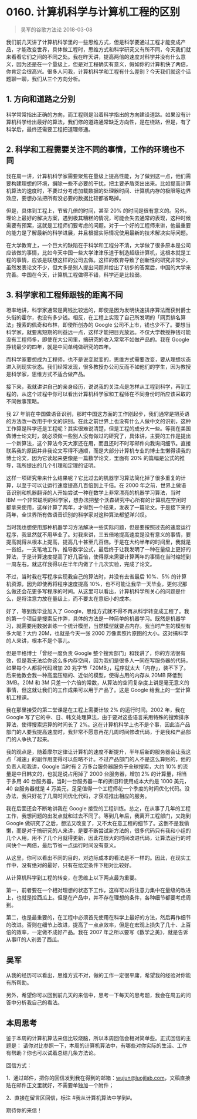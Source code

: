 # 0160. 计算机科学与计算机工程的区别
> 吴军的谷歌方法论
2018-03-08

我们前几天讲了计算机科学里的一些思维方式，但是科学要通过工程才能变成产品，才能改变世界，具体做工程时，思维方式和科学研究又有所不同，今天我们就来看看它们之间的不同之处。我在昨天讲，提高两倍的速度对科学并没有什么意义，因为还是在一个量级上，但是对工程确实有意义，假如你的计算机快了两倍，你肯定会很高兴。很多人问我，计算机科学和工程有什么差别？今天我们就这个话题聊一聊，我们从三个方向分析。

## 1. 方向和道路之分别
科学常常指出正确的方向，而工程则是沿着科学指出的方向建设道路。如果没有计算机科学给出最好的算法，我们修的道路通常缺乏方向性，是在绕路，但是，有了科学后，最终还需要工程把道理修通。

## 2. 科学和工程需要关注不同的事情，工作的环境也不同
我在周一讲，计算机科学家需要聚焦在量级上提高性能，为了做到这一点，他们需要构建理想的环境，摒除一些不必要的干扰，把主要矛盾突出出来。比如提高计算机算法的速度时，不要过分考虑加载数据的处理器时间、计算机内存的极限等边界效应，要想办法把所有没必要的数据比较都省略掉。

但是，具体到工程上，节省几倍的时间，甚至 20% 的时间是很有意义的。另外，理论上最好的解决方案，遇到极其糟糕的情况，可能会失去通常的表现，这种时候需要有预案，这就是工程师们要考虑的问题。对于一个好的工程师来讲，他最重要的能力是了解最新的科学进展，并且根据实际情况使用最新的技术解决实际问题。

在大学教育上，一个巨大的缺陷在于科学和工程分不清，大学做了很多原本是公司应该做的事情，比如今天中国一些大学津津乐道于制造超级计算机，这根本就是工程的事情，应该是联想这样的公司去做。这样的教育导致了创新性的研究非常少，虽然发表论文不少，但大多是别人提出问题并给出了初步的答案后，中国的大学来完善。中国在今天，计算机工程做得不错，科学还是比较弱。

## 3. 科学家和工程师跟钱的距离不同
坦率地讲，科学家通常是离钱比较远的，即使是因为发明快速排序算法而获封爵士头衔的霍尔，也没有多少钱。相反，在工程上实现了自己所发明的「网页排名算法」搜索的佩奇和布林，即使所创办的 Google 公司不上市，钱也少不了。要想当科学家，就要离短期的利益远一点，这样才能把目光放远。不仅大学教授挣钱可能没有工程师多，即使在大公司里，搞研究的收入常常不如做产品的。我在 Google 挣钱最少的四年，就是中间单纯做研究的四年。

而科学家要想成为工程师，也不是说变就变的，思维方式需要改变，要从理想状态进入到现实状态。我们经常发现，很多教授办公司反而不如他们的学生，因为教授是科学家，思维方式不适合做产品。

接下来，我就讲讲自己的亲身经历，说说我的关注点是怎样从工程到科学，再到工程的，从这个过程中你可以看出计算机科学家和工程师在不同身份时所应该采取的不同做事策略。

我 27 年前在中国做语音识别，那时中国这方面的工作刚起步，我们通常是把英语的方法改一改用于中文的识别。在此之前世界上也没有什么人做中文的识别，这种工作算是科学还是工程呢？其实很难说清楚，但是工程的成分大一些。等我在美国做博士论文时，就必须做一些别人没有做过的研究了，具体讲，主要的工作是提出一个新算法，这个算法今天大家还在用，而且还时不时写邮件向我询问细节。直接联系我的原因并非我论文写得不通顺，而是大部分计算机专业的博士生懒得读我的博士论文，因为它读起来更像是一篇数学论文，里面有 20% 的篇幅是公式的推导，我所提出的几个引理和定理的证明。

这样一项研究带来什么结果呢？它比过去的机器学习算法简化掉了很多重复的计算，以至于可以让运行速度提高几百倍到上千倍。在 2000 年之前，世界上做语音识别和机器翻译的人开始尝试一种在数学上非常漂亮的机器学习算法，当时 IBM 一个非常聪明的科学家，想办法把整个沃森研究中心所有的计算机在空闲时都拿来使用，这样计算了两年，才得到一个结果，发表了一篇论文。于是接下来的两年，全世界所有做语音识别的科学家对这种算法都望洋兴叹。

当时我也想使用那种机器学习方法解决一些实际问题，但是要按照过去的速度运行程序，我显然就不用毕业了。对我来讲，三五倍地提高速度是没有意义的事情，要提高就得从根本上提高，提高几十甚至几百倍。于是在大约半年的时间里，我就是一沓纸，一支笔地工作，推导数学公式，最后终于让我发明了一种在量级上更好的算法，于是计算速度提高了好几百倍，使得原来需要计算两年的事情在当时缩短到一周左右。就这样我得以在半年内做了十几次实验，完成了论文。

不过，当时我在写程序实现我自己的算法时，并没有去省最后 10%、5% 的计算机资源，因为即使再将程序速度提高 10%，也不可能让我早一天毕业，更何况那么做还会花更多写程序的时间。从这里可以看出，计算机科学所关心的问题是什么，是将注意力放在量级上，而不要太在意细小的成本。

好了，等到我毕业加入了 Google，思维方式就不得不再从科学转变成工程了。我的第一个项目是搜索反作弊，具体的方法是一种简单的机器学习。既然是机器学习，就需要用数据训练一个统计模型，当然模型就要占内存。我当时产生的模型有多大呢？大约 20M，也就是今天一张 2000 万像素照片原图的大小。这对搞科学的人来讲，根本不是个事儿。

但是辛格博士「曾经一度负责 Google 整个搜索部门」和我讲了，你的方法很有效，但是我无法给你这么多内存空间，因为我们是很多人一同在写服务器的代码，如果每个人都将代码增加 20 兆字节「20MB」，程序就太大「内存」，装不下了。后来他教会我一种高度压缩的、近似的模型，使得占用的内存从 20MB 降低到 3MB。20M 和 3M 只差一个六倍的常数，从算法的空间复杂度上讲是毫无意义的事情，但这就让我们的工作成果可以用于产品了。这是 Google 给我上的一堂计算机工程课。

我在那里接受的第二堂课是在工程上需要计较 2% 的运行时间。2002 年，我在 Google 写了它的中、日、韩文处理算法，由于要对这些语言采用特殊的搜索排序算法，使得搜索运算的时间长了 2%。这在计算机科学上也不是个事，因此当产品部门的人要我提高速度时，我非常不愿意再花几周时间修改代码，于是我和产品部门的人争执了起来。

我的观点是，随着摩尔定律让计算机的速度不断提升，半年后新的服务器会让我这点「减速」的副作用变得可以忽略不计。不过产品部门的人不是这么算账的，他的负责人和我讲，Google 当时有 2 万多台服务器服务于全球搜索，大约 10% 的流量是中日韩文的，也就是说占用掉了 2000 台服务器，增加 2% 的计算量，相当于多用 40 台服务器，当时一台服务器一年的折旧和使用成本大约是 1000 美元，40 台服务器就是 4 万美元，足足值得一个工程师花一个季度的时间优化代码。没办法，我只好花了几周时间优化代码，才获准推出相应的服务。

我在后面还会不断地讲我在 Google 接受的工程训练。总之，在从事了几年的工程工作，我想问题的出发点就和过去不同了。等到几年后，我离开工程部门，又跑到 Google 做研究了之后，想法又改变了，又不太在意工程的细节了。这倒不是我偷懒，而是对于搞研究的人来讲，是要不断尝试新方法的，很多代码只有我和小组的几个人用，用不了几个月就得更新，因此花很大的时间改进代码，让算法运行的时间快个一两倍，最后节省一点运行时间没有意义。

从这里，你可以看出不同的目的，对边际成本的看法是不一样的。因此，在现实工作中，没有绝对的最好，只有在给定条件下相对比较好。

从计算机科学到工程的转变，在思维上以下两点最为重要。

第一，前者要在一个相对理想的状态下工作，这样可以将注意力集中在量级的改进上，也就是捡西瓜上。但是在产品中，并不存在理想的条件，各种细节都要考虑周到。

第二，也是最重要的，在工程中必须首先使用在科学上最好的方法，然后再作细节的改进。否则在细节上改进，提高了一点点效率，但是在宏观上损失了几十、上百倍的效率，一定做不成好产品。我在 2007 年之所以要写《数学之美》，就是告诉从事IT的人别丢了西瓜。

## 吴军

从我的经历可以看出，思维方式不对，做的工作一定很平庸，希望我的经验对你能有所帮助。

另外，希望你可以回到前几天的来信中，思考一下每天的思考题，我会在周五的问答中分析我自己的看法。

## 本周思考
鉴于本周的计算机算法来信比较烧脑，所以本周回信会相对简单些。正式回信的主题是： 请你对比参照一下，本周的计算机算法中，有哪些对你实际的生活、工作有帮助？你也可以试着总结几条方法论。

回信方式：

1、通过邮件，把你的回信发到我在得到的邮箱：wujun@luojilab.com，文稿直接贴在邮件正文里就好，不需要单独加一个附件；

2、直接在留言区回信，标注 #我从计算机算法中学到#。

期待你的来信！